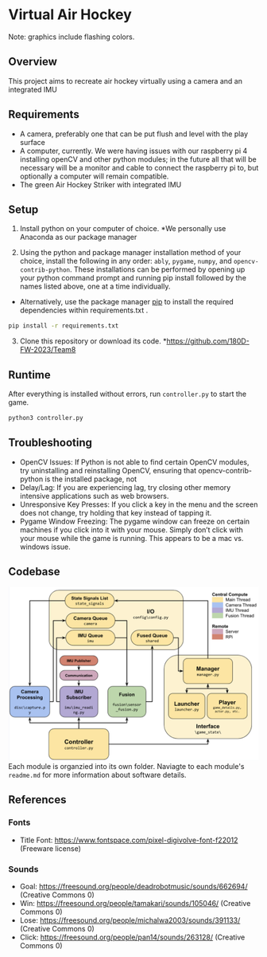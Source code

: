 # Virtual Air Hockey
Note: graphics include flashing colors.
## Overview
This project aims to recreate air hockey virtually using a camera and an integrated IMU

## Requirements
- A camera, preferably one that can be put flush and level with the play surface
- A computer, currently. We were having issues with our raspberry pi 4 installing openCV and other python modules; in the future all that will be necessary will be a monitor and cable to connect the raspberry pi to, but optionally a computer will remain compatible.
- The green Air Hockey Striker with integrated IMU

## Setup
1. Install python on your computer of choice.
*We personally use Anaconda as our package manager

3. Using the python and package manager installation method of your choice, install the following in any order: `ably`, `pygame`, `numpy`, and `opencv-contrib-python`. These installations can be performed by opening up your python command prompt and running pip install followed by the names listed above, one at a time individually.
 * Alternatively, use the package manager [pip](https://pip.pypa.io/en/stable/) to install the required dependencies within requirements.txt .
```bash
pip install -r requirements.txt
```

3. Clone this repository or download its code. 
*https://github.com/180D-FW-2023/Team8

## Runtime ##
After everything is installed without errors, run `controller.py` to start the game.
```bash
python3 controller.py 
```
## Troubleshooting ##
* OpenCV Issues: If Python is not able to find certain OpenCV modules, try uninstalling and reinstalling OpenCV, ensuring that opencv-contrib-python is the installed package, not   
* Delay/Lag: If you are experiencing lag, try closing other memory intensive applications such as web browsers.
* Unresponsive Key Presses: If you click a key in the menu and the screen does not change, try holding that key instead of tapping it.
* Pygame Window Freezing: The pygame window can freeze on certain machines if you click into it with your mouse. Simply don’t click with your mouse while the game is running. This appears to be a mac vs. windows issue.

## Codebase
![code](https://github.com/180D-FW-2023/Team8/blob/master/assets/code_diagram.png)
Each module is organzied into its own folder. Naviagte to each module's `readme.md` for more information about software details.

## References
### Fonts
* Title Font: https://www.fontspace.com/pixel-digivolve-font-f22012 (Freeware license)

### Sounds 
* Goal: https://freesound.org/people/deadrobotmusic/sounds/662694/ (Creative Commons 0)
* Win: https://freesound.org/people/tamakari/sounds/105046/ (Creative Commons 0)
* Lose: https://freesound.org/people/michalwa2003/sounds/391133/ (Creative Commons 0)
* Click: https://freesound.org/people/pan14/sounds/263128/ (Creative Commons 0)

